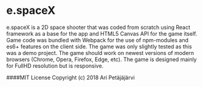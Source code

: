 # e.spaceX

e.spaceX is a 2D space shooter that was coded from scratch using React framework as a base for the app and HTML5 Canvas API for the game itself.
Game code was bundled with Webpack for the use of npm-modules and es6+ features on the client side. The game was only slightly tested as this was a demo project.
The game should work on newest versions of modern browsers (Chrome, Opera, Firefox, Edge, etc). The game is designed mainly for FullHD resolution but is responsive.

####MIT License
Copyright (c) 2018 Ari Petäjäjärvi
